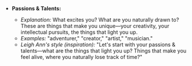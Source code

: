 - **Passions & Talents:**

  - *Explanation:* What excites you? What are you naturally drawn to? These are things that make you unique—your creativity, your intellectual pursuits, the things that light you up.
  - *Examples:* "adventurer," "creator," "artist," "musician."
  - *Leigh Ann's style (inspiration):* "Let's start with your passions & talents—what are the things that light you up? Things that make you feel alive, where you naturally lose track of time?"